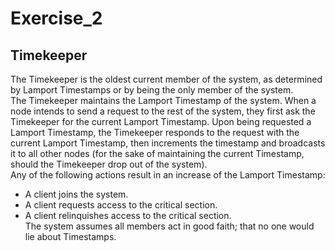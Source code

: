 # Exercise_2
## Timekeeper
The Timekeeper is the oldest current member of the system, as determined by Lamport Timestamps or by being the only member of the system.  
The Timekeeper maintains the Lamport Timestamp of the system. When a node intends to send a request to the rest of the system, they first ask the Timekeeper for the current Lamport Timestamp. Upon being requested a Lamport Timestamp, the Timekeeper responds to the request with the current Lamport Timestamp, then increments the timestamp and broadcasts it to all other nodes (for the sake of maintaining the current Timestamp, should the Timekeeper drop out of the system).  
Any of the following actions result in an increase of the Lamport Timestamp:
 - A client joins the system.
 - A client requests access to the critical section.
 - A client relinquishes access to the critical section.  
The system assumes all members act in good faith; that no one would lie about Timestamps.
